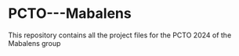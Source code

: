 # PCTO---Mabalens
This repository contains all the project files for the PCTO 2024 of the Mabalens group
